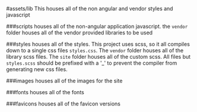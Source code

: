 #assets/lib
This houses all of the non angular and vendor styles and javascript

###scripts
houses all of the non-angular application javascript. the ```vendor``` folder houses
all of the vendor provided libraries to be used

###styles
houses all of the styles. This project uses scss, so it all compiles down to a single css files ```styles.css```.
The ```vendor``` folder houses all of the library scss files.
The ```site``` folder houses all of the custom scss.
All files but ```styles.scss``` should be prefixed with a '_' to prevent the compiler from generating new css files.

###images
houses all of the images for the site

###fonts
houses all of the fonts


###favicons
houses all of the favicon versions